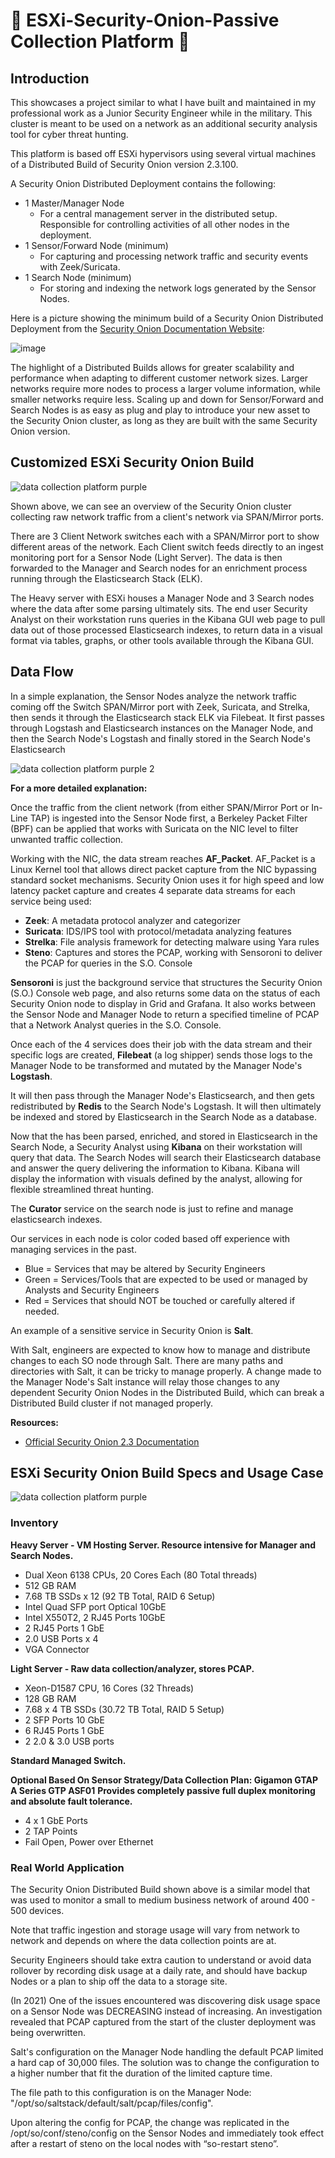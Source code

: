 # 🧅 ESXi-Security-Onion-Passive Collection Platform 🧅

## Introduction

This showcases a project similar to what I have built and maintained in my professional work as a Junior Security Engineer while in the military. This cluster is meant to be used on a network as an additional security analysis tool for cyber threat hunting. 

This platform is based off ESXi hypervisors using several virtual machines of a Distributed Build of Security Onion version 2.3.100. 

A Security Onion Distributed Deployment contains the following:
- 1 Master/Manager Node
  - For a central management server in the distributed setup. Responsible for controlling activities of all other nodes in the deployment. 
- 1 Sensor/Forward Node (minimum)
  -  For capturing and processing network traffic and security events with Zeek/Suricata. 
- 1 Search Node (minimum)
  -  For storing and indexing the network logs generated by the Sensor Nodes.

Here is a picture showing the minimum build of a Security Onion Distributed Deployment from the [Security Onion Documentation Website](https://docs.securityonion.net/en/latest/architecture.html):

![image](https://github.com/gervguerrero/ESXi-Security-Onion-Passive-Collection-Platform-/assets/140366635/5cbc6295-e12d-4522-8653-ef46a7b6b2bd)

The highlight of a Distributed Builds allows for greater scalability and performance when adapting to different customer network sizes. Larger networks require more nodes to process a larger volume information, while smaller networks require less. Scaling up and down for Sensor/Forward and Search Nodes is as easy as plug and play to introduce your new asset to the Security Onion cluster, as long as they are built with the same Security Onion version. 

## Customized ESXi Security Onion Build 

![data collection platform purple](https://github.com/gervguerrero/ESXi-Security-Onion-Passive-Collection-Platform-/assets/140366635/fa6ad362-b50f-45a1-acc7-b10ea8f31acf)

Shown above, we can see an overview of the Security Onion cluster collecting raw network traffic from a client's network via SPAN/Mirror ports. 

There are 3 Client Network switches each with a SPAN/Mirror port to show different areas of the network. Each Client switch feeds directly to an ingest monitoring port for a Sensor Node (Light Server). The data is then forwarded to the Manager and Search nodes for an enrichment process running through the Elasticsearch Stack (ELK).  

The Heavy server with ESXi houses a Manager Node and 3 Search nodes where the data after some parsing ultimately sits. The end user Security Analyst on their workstation runs queries in the Kibana GUI web page to pull data out of those processed Elasticsearch indexes, to return data in a visual format via tables, graphs, or other tools  available through the Kibana GUI. 

## Data Flow

In a simple explanation, the Sensor Nodes analyze the network traffic coming off the Switch SPAN/Mirror port with Zeek, Suricata, and Strelka, then sends it through the Elasticsearch stack ELK via Filebeat. It first passes through Logstash and Elasticsearch instances on the Manager Node, and then the Search Node's Logstash and finally stored in the Search Node's Elasticsearch

![data collection platform purple 2](https://github.com/gervguerrero/ESXi-Security-Onion-Passive-Collection-Platform/assets/140366635/2da5de2f-8153-4d3d-a3f2-0f40132eb52f)

**For a more detailed explanation:**

Once the traffic from the client network (from either SPAN/Mirror Port or In-Line TAP) is ingested into the Sensor Node first, a Berkeley Packet Filter (BPF) can be applied that works with Suricata on the NIC level to filter unwanted traffic collection.

Working with the NIC, the data stream reaches **AF_Packet**. AF_Packet is a Linux Kernel tool that allows direct packet capture from the NIC bypassing standard socket mechanisms. Security Onion uses it for high speed and low latency packet capture and creates 4 separate data streams for each service being used:

- **Zeek**: A metadata protocol analyzer and categorizer  
- **Suricata**: IDS/IPS tool with protocol/metadata analyzing features 
- **Strelka**: File analysis framework for detecting malware using Yara rules 
- **Steno**: Captures and stores the PCAP, working with Sensoroni to deliver the PCAP for queries in the S.O. Console

**Sensoroni** is just the background service that structures the Security Onion (S.O.) Console web page, and also returns some data on the status of each Security Onion node to display in Grid and Grafana. It also works between the Sensor Node and Manager Node to return a specified timeline of PCAP that a Network Analyst queries in the S.O. Console. 

Once each of the 4 services does their job with the data stream and their specific logs are created, **Filebeat** (a log shipper) sends those logs to the Manager Node to be transformed and mutated by the Manager Node's **Logstash**. 

It will then pass through the Manager Node's Elasticsearch, and then gets redistributed by **Redis** to the Search Node's Logstash. It will then ultimately be indexed and stored by Elasticsearch in the Search Node as a database. 

Now that the has been parsed, enriched, and stored in Elasticsearch in the Search Node, a Security Analyst using **Kibana** on their workstation will query that data. The Search Nodes will search their Elasticsearch database and answer the query delivering the information to Kibana. Kibana will display the information with visuals defined by the analyst, allowing for flexible streamlined threat hunting.

The **Curator** service on the search node is just to refine and manage elasticsearch indexes.

Our services in each node is color coded based off experience with managing services in the past.

- Blue = Services that may be altered by Security Engineers
- Green = Services/Tools that are expected to be used or managed by Analysts and Security Engineers
- Red = Services that should NOT be touched or carefully altered if needed.

An example of a sensitive service in Security Onion is **Salt**.

With Salt, engineers are expected to know how to manage and distribute changes to each SO node through Salt. There are many paths and directories with Salt, it can be tricky to manage properly. A change made to the Manager Node's Salt instance will relay those changes to any dependent Security Onion Nodes in the Distributed Build, which can break a Distributed Build cluster if not managed properly.  

**Resources:**
- [Official Security Onion 2.3 Documentation](https://docs.securityonion.net/en/2.3/#) 

## ESXi Security Onion Build Specs and Usage Case
![data collection platform purple](https://github.com/gervguerrero/ESXi-Security-Onion-Passive-Collection-Platform-/assets/140366635/fa6ad362-b50f-45a1-acc7-b10ea8f31acf)

### Inventory 

**Heavy Server - VM Hosting Server. Resource intensive for Manager and Search Nodes.** 
- Dual Xeon 6138 CPUs, 20 Cores Each (80 Total threads)
- 512 GB RAM
- 7.68 TB SSDs x 12 (92 TB Total, RAID 6 Setup)
- Intel Quad SFP port Optical 10GbE
- Intel X550T2, 2 RJ45 Ports 10GbE
- 2 RJ45 Ports 1 GbE
- 2.0 USB Ports x 4
- VGA Connector

**Light Server - Raw data collection/analyzer, stores PCAP.**
- Xeon-D1587 CPU, 16 Cores (32 Threads)
- 128 GB RAM
- 7.68 x 4 TB SSDs (30.72 TB Total, RAID 5 Setup)
- 2 SFP Ports 10 GbE
- 6 RJ45 Ports 1 GbE
- 2 2.0 & 3.0 USB ports

**Standard Managed Switch.**

**Optional Based On Sensor Strategy/Data Collection Plan: Gigamon GTAP A Series GTP ASF01**
**Provides completely passive full duplex monitoring and absolute fault tolerance.** 
- 4 x 1 GbE Ports
- 2 TAP Points
- Fail Open, Power over Ethernet

### Real World Application

The Security Onion Distributed Build shown above is a similar model that was used to monitor a small to medium business network of around 400 - 500 devices. 

Note that traffic ingestion and storage usage will vary from network to network and depends on where the data collection points are at. 

Security Engineers should take extra caution to understand or avoid data rollover by recording disk usage at a daily rate, and should have backup Nodes or a plan to ship off the data to a storage site. 

(In 2021) One of the issues encountered was discovering disk usage space on a Sensor Node was DECREASING instead of increasing. An investigation revealed that PCAP captured from the start of the cluster deployment was being overwritten. 

Salt's configuration on the Manager Node handling the default PCAP limited a hard cap of 30,000 files. The solution was to change the configuration to a higher number that fit the duration of the limited capture time. 

The file path to this configuration is on the Manager Node: "/opt/so/saltstack/default/salt/pcap/files/config".

Upon altering the config for PCAP, the change was replicated in the /opt/so/conf/steno/config on the Sensor Nodes  and immediately took effect after a restart of steno on the local nodes with “so-restart steno”.
